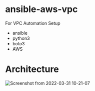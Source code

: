# ansible-aws-vpc
For VPC Automation Setup
- ansible
- python3
- boto3
- AWS

# Architecture
![Screenshot from 2022-03-31 10-21-07](https://user-images.githubusercontent.com/66924041/161110641-8227bb01-61fd-4f1f-a795-dec419f5d9f0.png)

